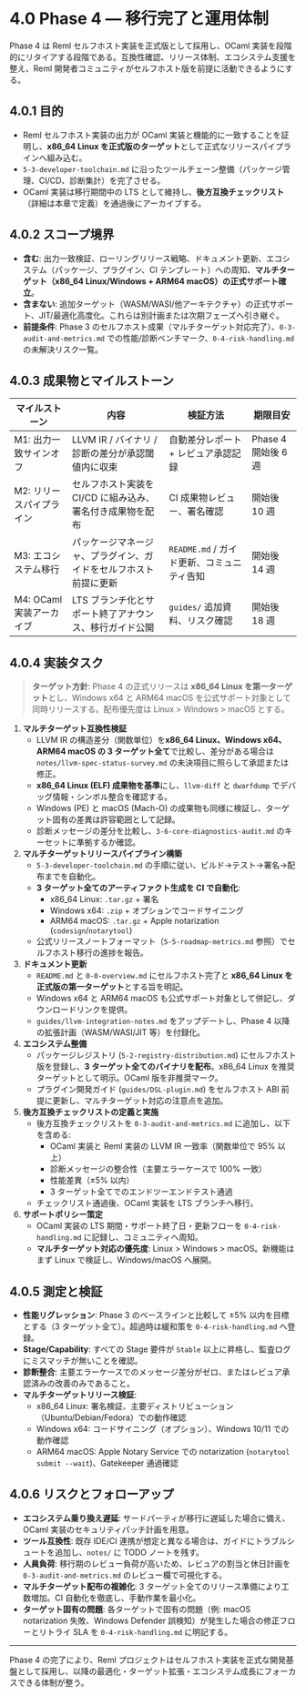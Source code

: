 # 4.0 Phase 4 — 移行完了と運用体制

Phase 4 は Reml セルフホスト実装を正式版として採用し、OCaml 実装を段階的にリタイアする段階である。互換性確認、リリース体制、エコシステム支援を整え、Reml 開発者コミュニティがセルフホスト版を前提に活動できるようにする。

## 4.0.1 目的
- Reml セルフホスト実装の出力が OCaml 実装と機能的に一致することを証明し、**x86_64 Linux を正式版のターゲット**として正式なリリースパイプラインへ組み込む。
- `5-3-developer-toolchain.md` に沿ったツールチェーン整備（パッケージ管理、CI/CD、診断集計）を完了させる。
- OCaml 実装は移行期間中の LTS として維持し、**後方互換チェックリスト**（詳細は本章で定義）を通過後にアーカイブする。

## 4.0.2 スコープ境界
- **含む**: 出力一致検証、ローリングリリース戦略、ドキュメント更新、エコシステム（パッケージ、プラグイン、CI テンプレート）への周知、**マルチターゲット（x86_64 Linux/Windows + ARM64 macOS）の正式サポート確立**。
- **含まない**: 追加ターゲット（WASM/WASI/他アーキテクチャ）の正式サポート、JIT/最適化高度化。これらは別計画または次期フェーズへ引き継ぐ。
- **前提条件**: Phase 3 のセルフホスト成果（マルチターゲット対応完了）、`0-3-audit-and-metrics.md` での性能/診断ベンチマーク、`0-4-risk-handling.md` の未解決リスク一覧。

## 4.0.3 成果物とマイルストーン
| マイルストーン | 内容 | 検証方法 | 期限目安 |
|----------------|------|----------|----------|
| M1: 出力一致サインオフ | LLVM IR / バイナリ / 診断の差分が承認閾値内に収束 | 自動差分レポート + レビュア承認記録 | Phase 4 開始後 6 週 |
| M2: リリースパイプライン | セルフホスト実装を CI/CD に組み込み、署名付き成果物を配布 | CI 成果物レビュー、署名確認 | 開始後 10 週 |
| M3: エコシステム移行 | パッケージマネージャ、プラグイン、ガイドをセルフホスト前提に更新 | `README.md` / ガイド更新、コミュニティ告知 | 開始後 14 週 |
| M4: OCaml 実装アーカイブ | LTS ブランチ化とサポート終了アナウンス、移行ガイド公開 | `guides/` 追加資料、リスク確認 | 開始後 18 週 |

## 4.0.4 実装タスク

> **ターゲット方針**: Phase 4 の正式リリースは **x86_64 Linux を第一ターゲット**とし、Windows x64 と ARM64 macOS を公式サポート対象として同時リリースする。配布優先度は Linux > Windows > macOS とする。

1. **マルチターゲット互換性検証**
   - LLVM IR の構造差分（関数単位）を**x86_64 Linux、Windows x64、ARM64 macOS の 3 ターゲット全て**で比較し、差分がある場合は `notes/llvm-spec-status-survey.md` の未決項目に照らして承認または修正。
   - **x86_64 Linux (ELF) 成果物を基準**にし、`llvm-diff` と `dwarfdump` でデバッグ情報・シンボル整合を確認する。
   - Windows (PE) と macOS (Mach-O) の成果物も同様に検証し、ターゲット固有の差異は許容範囲として記録。
   - 診断メッセージの差分を比較し、`3-6-core-diagnostics-audit.md` のキーセットに準拠するか確認。
2. **マルチターゲットリリースパイプライン構築**
   - `5-3-developer-toolchain.md` の手順に従い、ビルド→テスト→署名→配布までを自動化。
   - **3 ターゲット全てのアーティファクト生成を CI で自動化**:
     - x86_64 Linux: `.tar.gz` + 署名
     - Windows x64: `.zip` + オプションでコードサイニング
     - ARM64 macOS: `.tar.gz` + Apple notarization (`codesign`/`notarytool`)
   - 公式リリースノートフォーマット（`5-5-roadmap-metrics.md` 参照）でセルフホスト移行の進捗を報告。
3. **ドキュメント更新**
   - `README.md` と `0-0-overview.md` にセルフホスト完了と **x86_64 Linux を正式版の第一ターゲット**とする旨を明記。
   - Windows x64 と ARM64 macOS も公式サポート対象として併記し、ダウンロードリンクを提供。
   - `guides/llvm-integration-notes.md` をアップデートし、Phase 4 以降の拡張計画（WASM/WASI/JIT 等）を付録化。
4. **エコシステム整備**
   - パッケージレジストリ (`5-2-registry-distribution.md`) にセルフホスト版を登録し、**3 ターゲット全てのバイナリを配布**。x86_64 Linux を推奨ターゲットとして明示。OCaml 版を非推奨マーク。
   - プラグイン開発ガイド (`guides/DSL-plugin.md`) をセルフホスト ABI 前提に更新し、マルチターゲット対応の注意点を追加。
5. **後方互換チェックリストの定義と実施**
   - 後方互換チェックリストを `0-3-audit-and-metrics.md` に追加し、以下を含める:
     - OCaml 実装と Reml 実装の LLVM IR 一致率（関数単位で 95% 以上）
     - 診断メッセージの整合性（主要エラーケースで 100% 一致）
     - 性能差異（±5% 以内）
     - 3 ターゲット全てでのエンドツーエンドテスト通過
   - チェックリスト通過後、OCaml 実装を LTS ブランチへ移行。
6. **サポートポリシー策定**
   - OCaml 実装の LTS 期間・サポート終了日・更新フローを `0-4-risk-handling.md` に記録し、コミュニティへ周知。
   - **マルチターゲット対応の優先度**: Linux > Windows > macOS。新機能はまず Linux で検証し、Windows/macOS へ展開。

## 4.0.5 測定と検証
- **性能リグレッション**: Phase 3 のベースラインと比較して ±5% 以内を目標とする（3 ターゲット全て）。超過時は緩和策を `0-4-risk-handling.md` へ登録。
- **Stage/Capability**: すべての Stage 要件が `Stable` 以上に昇格し、監査ログにミスマッチが無いことを確認。
- **診断整合**: 主要エラーケースでのメッセージ差分がゼロ、またはレビュア承認済みの改善のみであること。
- **マルチターゲットリリース検証**:
  - x86_64 Linux: 署名検証、主要ディストリビューション（Ubuntu/Debian/Fedora）での動作確認
  - Windows x64: コードサイニング（オプション）、Windows 10/11 での動作確認
  - ARM64 macOS: Apple Notary Service での notarization (`notarytool submit --wait`)、Gatekeeper 通過確認

## 4.0.6 リスクとフォローアップ
- **エコシステム乗り換え遅延**: サードパーティが移行に遅延した場合に備え、OCaml 実装のセキュリティパッチ計画を用意。
- **ツール互換性**: 既存 IDE/CI 連携が想定と異なる場合は、ガイドにトラブルシュートを追加し、`notes/` に TODO ノートを残す。
- **人員負荷**: 移行期のレビュー負荷が高いため、レビュアの割当と休日計画を `0-3-audit-and-metrics.md` のレビュー欄で可視化する。
- **マルチターゲット配布の複雑化**: 3 ターゲット全てのリリース準備により工数増加。CI 自動化を徹底し、手動作業を最小化。
- **ターゲット固有の問題**: 各ターゲットで固有の問題（例: macOS notarization 失敗、Windows Defender 誤検知）が発生した場合の修正フローとリトライ SLA を `0-4-risk-handling.md` に明記する。

---

Phase 4 の完了により、Reml プロジェクトはセルフホスト実装を正式な開発基盤として採用し、以降の最適化・ターゲット拡張・エコシステム成長にフォーカスできる体制が整う。

